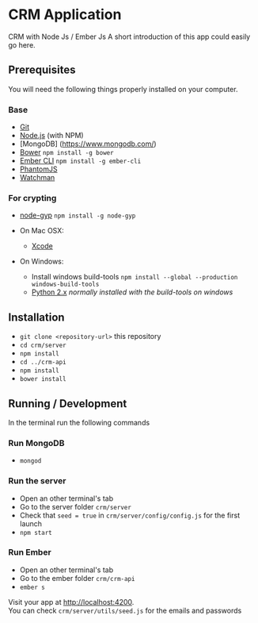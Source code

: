 # CRM Application

CRM with Node Js / Ember Js
A short introduction of this app could easily go here.

## Prerequisites

You will need the following things properly installed on your computer.

### Base

* [Git](http://git-scm.com/)
* [Node.js](https://nodejs.org/en/) (with NPM)
* [MongoDB] (https://www.mongodb.com/)
* [Bower](http://bower.io/) `npm install -g bower`
* [Ember CLI](http://ember-cli.com/) `npm install -g ember-cli`
* [PhantomJS](http://phantomjs.org/)
* [Watchman](https://facebook.github.io/watchman/docs/install.html)

### For crypting

* [node-gyp](https://github.com/nodejs/node-gyp) `npm install -g node-gyp`
* On Mac OSX: 
    * [Xcode](https://developer.apple.com/xcode/download/)

* On Windows:
    * Install windows build-tools `npm install --global --production windows-build-tools`
	* [Python 2.x](https://www.python.org/ftp/python/2.7.12/python-2.7.12.msi) *normally installed with the build-tools on windows*

## Installation

* `git clone <repository-url>` this repository
* `cd crm/server`
* `npm install`
* `cd ../crm-api`
* `npm install`
* `bower install`

## Running / Development

In the terminal run the following commands

### Run MongoDB
* `mongod`

### Run the server
* Open an other terminal's tab
* Go to the server folder `crm/server`
* Check that `seed = true` in `crm/server/config/config.js` for the first launch
* `npm start`

### Run Ember
* Open an other terminal's tab
* Go to the ember folder `crm/crm-api`
* `ember s`

Visit your app at [http://localhost:4200](http://localhost:4200).  
You can check `crm/server/utils/seed.js` for the emails and passwords



